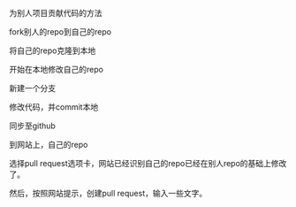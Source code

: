 为别人项目贡献代码的方法

fork别人的repo到自己的repo

将自己的repo克隆到本地

开始在本地修改自己的repo

新建一个分支

修改代码，并commit本地

同步至github

到网站上，自己的repo

选择pull request选项卡，网站已经识别自己的repo已经在别人repo的基础上修改了。

然后，按照网站提示，创建pull request，输入一些文字。



